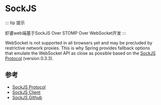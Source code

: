 # SockJS

::: tip 提示

虾婆web端基于SockJS Over STOMP Over WebSocket开发
:::

WebSocket is not supported in all browsers yet and may be precluded by restrictive network proxies. This is why Spring provides fallback options that emulate the WebSocket API as close as possible based on the [SockJS Protocol](http://sockjs.github.io/sockjs-protocol/sockjs-protocol-0.3.3.html) (version 0.3.3).



## 参考

- [SockJS Protocol](http://sockjs.github.io/sockjs-protocol/sockjs-protocol-0.3.3.html)
- [SockJS Client](https://github.com/sockjs/sockjs-client/)
- [SockJS Github](https://github.com/sockjs/sockjs-protocol)
